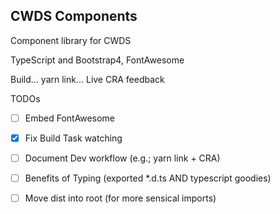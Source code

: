 CWDS Components
---

Component library for CWDS

TypeScript and Bootstrap4, FontAwesome

Build... yarn link... Live CRA feedback

TODOs

 * [ ] Embed FontAwesome
 * [x] Fix Build Task watching
 * [ ] Document Dev workflow (e.g.; yarn link + CRA)
 * [ ] Benefits of Typing (exported *.d.ts AND typescript goodies)
 * [ ] Move dist into root (for more sensical imports)

